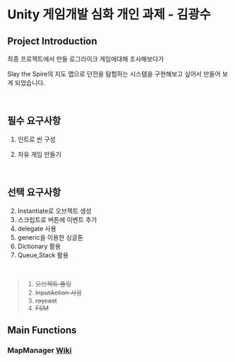# Unity 게임개발 심화 개인 과제 - 김광수



## Project Introduction

최종 프로젝트에서 만들 로그라이크 게임에대해 조사해보다가

Slay the Spire의 지도 맵으로 던전을 탐험하는 시스템을 구현해보고 싶어서 만들어 보게 되었습니다.

<br/>

## 필수 요구사항

1. 인트로 씬 구성

2. 자유 게임 만들기

<br/>

## 선택 요구사항

2. Instantiate로 오브젝트 생성  
4. 스크립트로 버튼에 이벤트 추가
5. delegate 사용
7. generic을 이용한 싱글톤
9. Dictionary 활용
10. Queue,Stack 활용

 <br/>
 
> 1. ~~오브젝트 풀링~~
> 3. ~~InputAction 사용~~
> 6. ~~raycast~~
> 8. ~~FSM~~


## Main Functions

### MapManager [Wiki](https://github.com/kksoo0131/CreateSelectMap/wiki/MapManager)
